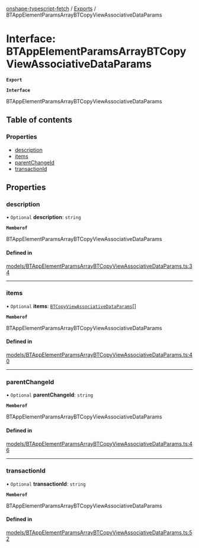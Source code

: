 [onshape-typescript-fetch](../README.md) / [Exports](../modules.md) / BTAppElementParamsArrayBTCopyViewAssociativeDataParams

# Interface: BTAppElementParamsArrayBTCopyViewAssociativeDataParams

**`Export`**

**`Interface`**

BTAppElementParamsArrayBTCopyViewAssociativeDataParams

## Table of contents

### Properties

- [description](BTAppElementParamsArrayBTCopyViewAssociativeDataParams.md#description)
- [items](BTAppElementParamsArrayBTCopyViewAssociativeDataParams.md#items)
- [parentChangeId](BTAppElementParamsArrayBTCopyViewAssociativeDataParams.md#parentchangeid)
- [transactionId](BTAppElementParamsArrayBTCopyViewAssociativeDataParams.md#transactionid)

## Properties

### description

• `Optional` **description**: `string`

**`Memberof`**

BTAppElementParamsArrayBTCopyViewAssociativeDataParams

#### Defined in

[models/BTAppElementParamsArrayBTCopyViewAssociativeDataParams.ts:34](https://github.com/toebes/onshape-typescript-fetch/blob/3e11ae1/models/BTAppElementParamsArrayBTCopyViewAssociativeDataParams.ts#L34)

___

### items

• `Optional` **items**: [`BTCopyViewAssociativeDataParams`](BTCopyViewAssociativeDataParams.md)[]

**`Memberof`**

BTAppElementParamsArrayBTCopyViewAssociativeDataParams

#### Defined in

[models/BTAppElementParamsArrayBTCopyViewAssociativeDataParams.ts:40](https://github.com/toebes/onshape-typescript-fetch/blob/3e11ae1/models/BTAppElementParamsArrayBTCopyViewAssociativeDataParams.ts#L40)

___

### parentChangeId

• `Optional` **parentChangeId**: `string`

**`Memberof`**

BTAppElementParamsArrayBTCopyViewAssociativeDataParams

#### Defined in

[models/BTAppElementParamsArrayBTCopyViewAssociativeDataParams.ts:46](https://github.com/toebes/onshape-typescript-fetch/blob/3e11ae1/models/BTAppElementParamsArrayBTCopyViewAssociativeDataParams.ts#L46)

___

### transactionId

• `Optional` **transactionId**: `string`

**`Memberof`**

BTAppElementParamsArrayBTCopyViewAssociativeDataParams

#### Defined in

[models/BTAppElementParamsArrayBTCopyViewAssociativeDataParams.ts:52](https://github.com/toebes/onshape-typescript-fetch/blob/3e11ae1/models/BTAppElementParamsArrayBTCopyViewAssociativeDataParams.ts#L52)
